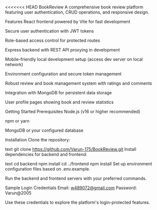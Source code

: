 <<<<<<< HEAD
BookReview
A comprehensive book review platform featuring user authentication, CRUD operations, and responsive design.

Features
React frontend powered by Vite for fast development

Secure user authentication with JWT tokens

Role-based access control for protected routes

Express backend with REST API proxying in development

Mobile-friendly local development setup (access dev server on local network)

Environment configuration and secure token management

Robust review and book management system with ratings and comments

Integration with MongoDB for persistent data storage

User profile pages showing book and review statistics

Getting Started
Prerequisites
Node.js (v16 or higher recommended)

npm or yarn

MongoDB or your configured database

Installation
Clone the repository:

text
git clone https://github.com/Varun-175/BookReview.git
Install dependencies for backend and frontend:

text
cd backend
npm install
cd ../frontend
npm install
Set up environment configuration files based on .env.example.

Run the backend and frontend servers with your preferred commands.

Sample Login Credentials
Email: w489072@gmail.com
Password: Varun@2005

Use these credentials to explore the platform's login-protected features.